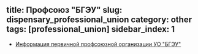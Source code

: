 title: Профсоюз "БГЭУ"
slug: dispensary_professional_union
category: other
tags: [professional_union]
sidebar_index: 1
---

* [Информация первичной профсоюзной организации УО "БГЭУ"](http://bseu.by/ppo)
